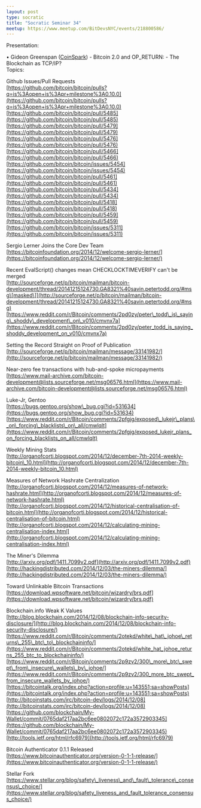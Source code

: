```yaml
---
layout: post
type: socratic
title: "Socratic Seminar 34"
meetup: https://www.meetup.com/BitDevsNYC/events/218800586/
---
```


Presentation: 

• Gideon Greenspan ([CoinSpark](http://coinspark.org/)) - Bitcoin 2.0 and OP\_RETURN: - The Blockchain as TCP/IP?  
Topics:

Github Issues/Pull Requests  
[](https://github.com/bitcoin/bitcoin/pulls?q=is%3Aopen+is%3Apr+milestone%3A0.10.0)[https://github.com/bitcoin/bitcoin/pulls?q=is%3Aopen+is%3Apr+milestone%3A0.10.0](https://github.com/bitcoin/bitcoin/pulls?q=is%3Aopen+is%3Apr+milestone%3A0.10.0)  
[](https://github.com/bitcoin/bitcoin/pull/5485)[https://github.com/bitcoin/bitcoin/pull/5485](https://github.com/bitcoin/bitcoin/pull/5485)  
[](https://github.com/bitcoin/bitcoin/pull/5479)[https://github.com/bitcoin/bitcoin/pull/5479](https://github.com/bitcoin/bitcoin/pull/5479)  
[](https://github.com/bitcoin/bitcoin/pull/5476)[https://github.com/bitcoin/bitcoin/pull/5476](https://github.com/bitcoin/bitcoin/pull/5476)  
[](https://github.com/bitcoin/bitcoin/pull/5466)[https://github.com/bitcoin/bitcoin/pull/5466](https://github.com/bitcoin/bitcoin/pull/5466)  
[](https://github.com/bitcoin/bitcoin/issues/5454)[https://github.com/bitcoin/bitcoin/issues/5454](https://github.com/bitcoin/bitcoin/issues/5454)  
[](https://github.com/bitcoin/bitcoin/pull/5461)[https://github.com/bitcoin/bitcoin/pull/5461](https://github.com/bitcoin/bitcoin/pull/5461)  
[](https://github.com/bitcoin/bitcoin/pull/5434)[https://github.com/bitcoin/bitcoin/pull/5434](https://github.com/bitcoin/bitcoin/pull/5434)  
[](https://github.com/bitcoin/bitcoin/pull/5418)[https://github.com/bitcoin/bitcoin/pull/5418](https://github.com/bitcoin/bitcoin/pull/5418)  
[](https://github.com/bitcoin/bitcoin/pull/5459)[https://github.com/bitcoin/bitcoin/pull/5459](https://github.com/bitcoin/bitcoin/pull/5459)  
[](https://github.com/bitcoin/bitcoin/issues/5311)[https://github.com/bitcoin/bitcoin/issues/5311](https://github.com/bitcoin/bitcoin/issues/5311)

Sergio Lerner Joins the Core Dev Team  
[](https://bitcoinfoundation.org/2014/12/welcome-sergio-lerner/)[https://bitcoinfoundation.org/2014/12/welcome-sergio-lerner/](https://bitcoinfoundation.org/2014/12/welcome-sergio-lerner/)

Recent EvalScript() changes mean CHECKLOCKTIMEVERIFY can't be merged  
[](http://sourceforge.net/p/bitcoin/mailman/bitcoin-development/thread/20141215124730.GA8321%40savin.petertodd.org/#msg)[http://sourceforge.net/p/bitcoin/mailman/bitcoin-development/thread/20141215124730.GA8321%40savin.petertodd.org/#msg\[masked\]](http://sourceforge.net/p/bitcoin/mailman/bitcoin-development/thread/20141215124730.GA8321%40savin.petertodd.org/#msg)  
[](https://www.reddit.com/r/Bitcoin/comments/2pd0zy/peter_todd_is_saying_shoddy_development_on_v010/cmvnx7a)[https://www.reddit.com/r/Bitcoin/comments/2pd0zy/peter\_todd\_is\_saying\_shoddy\_development\_on\_v010/cmvnx7a](https://www.reddit.com/r/Bitcoin/comments/2pd0zy/peter_todd_is_saying_shoddy_development_on_v010/cmvnx7a)

Setting the Record Straight on Proof of Publication  
[](http://sourceforge.net/p/bitcoin/mailman/message/33141982/)[http://sourceforge.net/p/bitcoin/mailman/message/33141982/](http://sourceforge.net/p/bitcoin/mailman/message/33141982/)

Near-zero fee transactions with hub-and-spoke micropayments  
[](https://www.mail-archive.com/bitcoin-development@lists.sourceforge.net/msg06576.html)[https://www.mail-archive.com/bitcoin-development@lists.sourceforge.net/msg06576.html](https://www.mail-archive.com/bitcoin-development@lists.sourceforge.net/msg06576.html)

Luke-Jr, Gentoo  
[](https://bugs.gentoo.org/show_bug.cgi?id=531634)[https://bugs.gentoo.org/show\_bug.cgi?id=531634](https://bugs.gentoo.org/show_bug.cgi?id=531634)  
[](https://www.reddit.com/r/Bitcoin/comments/2pfgjg/exposed_lukejr_plans_on_forcing_blacklists_on_all/cmwlqlt)[https://www.reddit.com/r/Bitcoin/comments/2pfgjg/exposed\_lukejr\_plans\_on\_forcing\_blacklists\_on\_all/cmwlqlt](https://www.reddit.com/r/Bitcoin/comments/2pfgjg/exposed_lukejr_plans_on_forcing_blacklists_on_all/cmwlqlt)

Weekly Mining Stats  
[](http://organofcorti.blogspot.com/2014/12/december-7th-2014-weekly-bitcoin_10.html)[http://organofcorti.blogspot.com/2014/12/december-7th-2014-weekly-bitcoin\_10.html](http://organofcorti.blogspot.com/2014/12/december-7th-2014-weekly-bitcoin_10.html)

Measures of Network Hashrate Centralization  
[](http://organofcorti.blogspot.com/2014/12/measures-of-network-hashrate.html)[http://organofcorti.blogspot.com/2014/12/measures-of-network-hashrate.html](http://organofcorti.blogspot.com/2014/12/measures-of-network-hashrate.html)  
[](http://organofcorti.blogspot.com/2014/12/historical-centralisation-of-bitcoin.html)[http://organofcorti.blogspot.com/2014/12/historical-centralisation-of-bitcoin.html](http://organofcorti.blogspot.com/2014/12/historical-centralisation-of-bitcoin.html)  
[](http://organofcorti.blogspot.com/2014/12/calculating-mining-centralisation-index.html)[http://organofcorti.blogspot.com/2014/12/calculating-mining-centralisation-index.html](http://organofcorti.blogspot.com/2014/12/calculating-mining-centralisation-index.html)

The Miner's Dilemma  
[](http://arxiv.org/pdf/1411.7099v2.pdf)[http://arxiv.org/pdf/1411.7099v2.pdf](http://arxiv.org/pdf/1411.7099v2.pdf)  
[](http://hackingdistributed.com/2014/12/03/the-miners-dilemma/)[http://hackingdistributed.com/2014/12/03/the-miners-dilemma/](http://hackingdistributed.com/2014/12/03/the-miners-dilemma/)

Toward Unlinkable Bitcoin Transactions  
[](https://download.wpsoftware.net/bitcoin/wizardry/brs.pdf)[https://download.wpsoftware.net/bitcoin/wizardry/brs.pdf](https://download.wpsoftware.net/bitcoin/wizardry/brs.pdf)

Blockchain.info Weak K Values  
[](http://blog.blockchain.com/2014/12/08/blockchain-info-security-disclosure/)[http://blog.blockchain.com/2014/12/08/blockchain-info-security-disclosure/](http://blog.blockchain.com/2014/12/08/blockchain-info-security-disclosure/)  
[](https://www.reddit.com/r/Bitcoin/comments/2otekd/white_hat_johoe_returns_255_btc_to_blockchaininfo/)[https://www.reddit.com/r/Bitcoin/comments/2otekd/white\_hat\_johoe\_returns\_255\_btc\_to\_blockchaininfo/](https://www.reddit.com/r/Bitcoin/comments/2otekd/white_hat_johoe_returns_255_btc_to_blockchaininfo/)  
[](https://www.reddit.com/r/Bitcoin/comments/2p9zv2/300_more_btc_swept_from_insecure_wallets_by_johoe/)[https://www.reddit.com/r/Bitcoin/comments/2p9zv2/300\_more\_btc\_swept\_from\_insecure\_wallets\_by\_johoe/](https://www.reddit.com/r/Bitcoin/comments/2p9zv2/300_more_btc_swept_from_insecure_wallets_by_johoe/)  
[](https://bitcointalk.org/index.php?action=profile;u=143551;sa=showPosts)[https://bitcointalk.org/index.php?action=profile;u=143551;sa=showPosts](https://bitcointalk.org/index.php?action=profile;u=143551;sa=showPosts)  
[](http://bitcoinstats.com/irc/bitcoin-dev/logs/2014/12/08)[http://bitcoinstats.com/irc/bitcoin-dev/logs/2014/12/08](http://bitcoinstats.com/irc/bitcoin-dev/logs/2014/12/08)  
[](https://github.com/blockchain/My-Wallet/commit/0765daf217aa2bc6ee0802072c172a3572903345)[https://github.com/blockchain/My-Wallet/commit/0765daf217aa2bc6ee0802072c172a3572903345](https://github.com/blockchain/My-Wallet/commit/0765daf217aa2bc6ee0802072c172a3572903345)  
[](http://tools.ietf.org/html/rfc6979)[http://tools.ietf.org/html/rfc6979](http://tools.ietf.org/html/rfc6979)

Bitcoin Authenticator 0.1.1 Released  
[](https://www.bitcoinauthenticator.org/version-0-1-1-release/)[https://www.bitcoinauthenticator.org/version-0-1-1-release/](https://www.bitcoinauthenticator.org/version-0-1-1-release/)

Stellar Fork  
[](https://www.stellar.org/blog/safety_liveness_and_fault_tolerance_consensus_choice/)[https://www.stellar.org/blog/safety\_liveness\_and\_fault\_tolerance\_consensus\_choice/](https://www.stellar.org/blog/safety_liveness_and_fault_tolerance_consensus_choice/)
